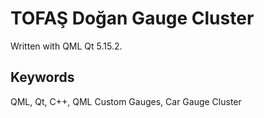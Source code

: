 # TOFAŞ Doğan Gauge Cluster
Written with QML Qt 5.15.2.

## Keywords
QML, Qt, C++, QML Custom Gauges, Car Gauge Cluster  
